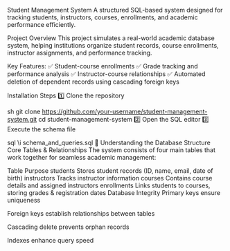 Student Management System
A structured SQL-based system designed for tracking students, instructors, courses, enrollments, and academic performance efficiently.

  Project Overview
This project simulates a real-world academic database system, helping institutions organize student records, course enrollments, instructor assignments, and performance tracking.

Key Features:
✅ Student-course enrollments 
✅ Grade tracking and performance analysis 
✅ Instructor-course relationships 
✅ Automated deletion of dependent records using cascading foreign keys


Installation Steps
1️⃣ Clone the repository

sh
git clone https://github.com/your-username/student-management-system.git
cd student-management-system
2️⃣ Open the SQL editor 3️⃣ Execute the schema file

sql
\i schema_and_queries.sql
🧱 Understanding the Database Structure
Core Tables & Relationships
The system consists of four main tables that work together for seamless academic management:

Table	Purpose
students	Stores student records (ID, name, email, date of birth)
instructors	Tracks instructor information
courses	Contains course details and assigned instructors
enrollments	Links students to courses, storing grades & registration dates
Database Integrity
Primary keys ensure uniqueness

Foreign keys establish relationships between tables

Cascading delete prevents orphan records

Indexes enhance query speed
